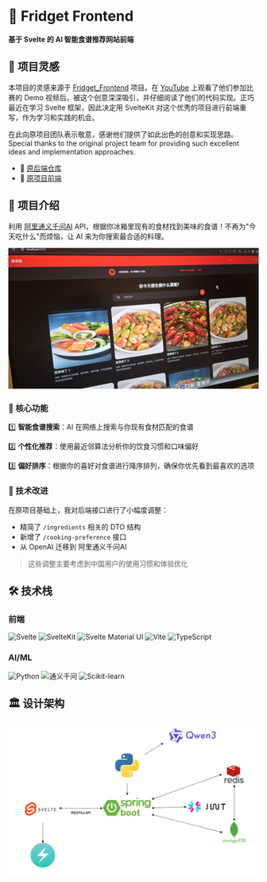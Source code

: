 # 🍏 Fridget Frontend
**基于 Svelte 的 AI 智能食谱推荐网站前端**

## 🎯 项目灵感

本项目的灵感来源于 [Fridget_Frontend](https://github.com/sinaetown/Fridget_Frontend.git) 项目。在 [YouTube](https://youtu.be/FFFVZ70Mt_E) 上观看了他们参加比赛的 Demo 视频后，被这个创意深深吸引，并仔细阅读了他们的代码实现。正巧最近在学习 Svelte 框架，因此决定用 SvelteKit 对这个优秀的项目进行前端重写，作为学习和实践的机会。

在此向原项目团队表示敬意，感谢他们提供了如此出色的创意和实现思路。
Special thanks to the original project team for providing such excellent ideas and implementation approaches.

- 🔗 [原后端仓库](https://github.com/sinaetown/FridgetServer.git)
- 🔗 [原项目前端](https://github.com/sinaetown/Fridget_Frontend.git)

## 📌 项目介绍

利用 [阿里通义千问AI](https://www.aliyun.com/product/tongyi) API，根据你冰箱里现有的食材找到美味的食谱！不再为"今天吃什么"而烦恼，让 AI 来为你搜索最合适的料理。

<img width="797" alt="开发阶段界面预览" src="./frontend/static/images/dev-stage-preview-image.jpeg" />

### 🚀 核心功能

1️⃣ **智能食谱搜索**：AI 在网络上搜索与你现有食材匹配的食谱

2️⃣ **个性化推荐**：使用最近邻算法分析你的饮食习惯和口味偏好

3️⃣ **偏好排序**：根据你的喜好对食谱进行降序排列，确保你优先看到最喜欢的选项

### 🔧 技术改进

在原项目基础上，我对后端接口进行了小幅度调整：
- 精简了 `/ingredients` 相关的 DTO 结构
- 新增了 `/cooking-preference` 接口
- 从 OpenAI 迁移到 阿里通义千问AI

> 这些调整主要考虑到中国用户的使用习惯和体验优化

## 🛠️ 技术栈

### 前端
![Svelte](https://img.shields.io/badge/Svelte-FF3E00?style=for-the-badge&logo=svelte&logoColor=white)
![SvelteKit](https://img.shields.io/badge/SvelteKit-FF3E00?style=for-the-badge&logo=svelte&logoColor=white)
![Svelte Material UI](https://img.shields.io/badge/Svelte%20Material%20UI-FF3E00?style=for-the-badge&logo=svelte&logoColor=white)
![Vite](https://img.shields.io/badge/Vite-646CFF?style=for-the-badge&logo=vite&logoColor=white)
![TypeScript](https://img.shields.io/badge/TypeScript-3178C6?style=for-the-badge&logo=typescript&logoColor=white)

### AI/ML
![Python](https://img.shields.io/badge/Python-3776AB?style=for-the-badge&logo=python&logoColor=white)
![通义千问](https://img.shields.io/badge/%E9%80%9A%E4%B9%89%E5%8D%83%E9%97%AE-412991?style=for-the-badge&logo=openai&logoColor=white)
![Scikit-learn](https://img.shields.io/badge/Scikit--learn-F7931E?style=for-the-badge&logo=scikit-learn&logoColor=white)

## 🏛️ 设计架构
<img width="797" alt="设计架构" src="./frontend/static/images/architecture-diagram.png" />
